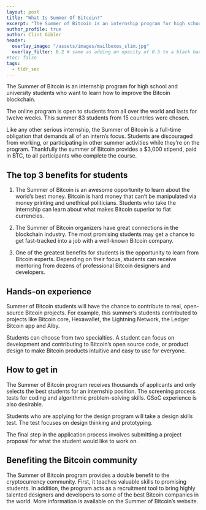 ```yaml
---
layout: post
title: "What Is Summer Of Bitcoin?"
excerpt: "The Summer of Bitcoin is an internship program for high school and university students who want to learn how to improve the Bitcoin blockchain."
author_profile: true
author: Clint Gibler
header:
  overlay_image: "/assets/images/mailboxes_slim.jpg"
  overlay_filter: 0.2 # same as adding an opacity of 0.5 to a black background
#toc: false
tags:
  - tldr_sec
---
```


The Summer of Bitcoin is an internship program for high school and university students who want to learn how to improve the Bitcoin blockchain.

﻿The online program is open to students from all over the world and lasts for twelve weeks. This summer 83 students from 15 countries were chosen.

Like any other serious internship, the Summer of Bitcoin is a full-time obligation that demands all of an intern’s focus. Students are discouraged from working, or participating in other summer activities while they’re on the program. Thankfully the summer of Bitcoin provides a $3,000 stipend, paid in BTC, to all participants who complete the course.

## The top 3 benefits for students

1) The Summer of Bitcoin is an awesome opportunity to learn about the world’s best money. Bitcoin is hard money that can’t be manipulated via money printing and unethical politicians. Students who take the internship can learn about what makes Bitcoin superior to fiat currencies.

2) The Summer of Bitcoin organizers have great connections in the blockchain industry. The most promising students may get a chance to get fast-tracked into a job with a well-known Bitcoin company.

3) One of the greatest benefits for students is the opportunity to learn from Bitcoin experts. Depending on their focus, students can receive mentoring from dozens of professional Bitcoin designers and developers.  

## Hands-on experience

Summer of Bitcoin students will have the chance to contribute to real, open-source Bitcoin projects. For example, this summer’s students contributed to projects like Bitcoin core, Hexawallet, the Lightning Network, the Ledger Bitcoin app and Alby.

Students can choose from two specialties. A student can focus on development and contributing to Bitcoin’s open source code, or product design to make Bitcoin products intuitive and easy to use for everyone.

## How to get in

The Summer of Bitcoin program receives thousands of applicants and only selects the best students for an internship position. The screening process tests for coding and algorithmic problem-solving skills. GSoC experience is also desirable.

Students who are applying for the design program will take a design skills test. The test focuses on design thinking and prototyping.

The final step in the application process involves submitting a project proposal for what the student would like to work on.

## Benefiting the Bitcoin community

The Summer of Bitcoin program provides a double benefit to the cryptocurrency community. First, it teaches valuable skills to promising students. In addition, the program acts as a recruitment tool to bring highly talented designers and developers to some of the best Bitcoin companies in the world. More information is available on the Summer of Bitcoin’s website.

